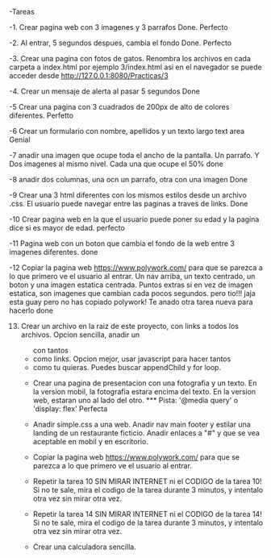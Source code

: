 -Tareas

-1. Crear pagina web con 3 imagenes y 3 parrafos
Done. Perfecto

-2. Al entrar, 5 segundos despues, cambia el fondo
Done. Perfecto

-3. Crear una pagina con fotos de gatos.
Renombra los archivos en cada carpeta a index.html
por ejemplo 3/index.html asi en el navegador se puede acceder desde http://127.0.0.1:8080/Practicas/3

-4. Crear un mensaje de alerta al pasar 5 segundos
Done

-5 Crear una pagina con 3 cuadrados de 200px de alto de colores diferentes. 
Perfetto

-6 Crear un formulario con nombre, apellidos y un texto largo text area
Genial

-7 anadir una imagen que ocupe toda el ancho de la pantalla. Un parrafo. Y Dos imagenes al mismo nivel. Cada una que ocupe el 50%
done

-8 anadir dos columnas, una ocn un parrafo, otra con una imagen
Done

-9 Crear una 3 html diferentes con los mismos estilos desde un archivo .css. El usuario puede navegar entre las paginas a traves de links.
Done

-10 Crear pagina web en la que el usuario puede poner su edad y la pagina dice si es mayor de edad.
perfecto

-11 Pagina web con un boton que cambia el fondo de la web entre 3 imagenes diferentes.
done

-12 Copiar la pagina web https://www.polywork.com/ para que se parezca a lo que primero ve el usuario al entrar. Un nav arriba,  un texto centrado, un boton y una imagen estatica centrada. Puntos extras si en vez de imagen estatica, son imagenes que cambian cada pocos segundos.
pero tio!!! jaja esta guay pero no has copiado polywork! Te anado otra tarea nueva para hacerlo
done

13. Crear un archivo en la raiz de este proyecto, con links a todos los archivos. Opcion sencilla, anadir un <ul> con tantos <li> como links. Opcion mejor, usar javascript para hacer tantos <li> como tu quieras. Puedes buscar appendChild y for loop.

14. Crear una pagina de presentacion con una fotografia y un texto. En la version mobil, la fotografia estara encima del texto. En la version web, estaran uno al lado del otro. *** Pista: '@media query'  o 'display: flex'
Perfecta

15. Anadir simple.css a una web. Anadir nav main footer y estilar una landing de un restaurante ficticio. Anadir enlaces a "#" y que se vea aceptable en mobil y en escritorio. 

16. Copiar la pagina web https://www.polywork.com/ para que se parezca a lo que primero ve el usuario al entrar. 

17. Repetir la tarea 10 SIN MIRAR INTERNET ni el CODIGO de la tarea 10! Si no te sale, mira el codigo de la tarea durante 3 minutos, y intentalo otra vez sin mirar otra vez.

18. Repetir la tarea 14 SIN MIRAR INTERNET ni el CODIGO de la tarea 14! Si no te sale, mira el codigo de la tarea durante 3 minutos, y intentalo otra vez sin mirar otra vez.

19. Crear una calculadora sencilla.


